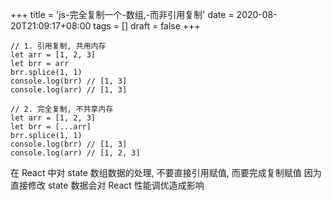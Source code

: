 +++
title = 'js-完全复制一个-数组,-而非引用复制'
date = 2020-08-20T21:09:17+08:00
tags = []
draft = false
+++

```
// 1. 引用复制, 共用内存
let arr = [1, 2, 3]
let brr = arr
brr.splice(1, 1)
console.log(brr) // [1, 3]
console.log(arr) // [1, 3]

// 2. 完全复制, 不共享内存
let arr = [1, 2, 3]
let brr = [...arr]
brr.splice(1, 1)
console.log(brr) // [1, 3]
console.log(arr) // [1, 2, 3]
```

在 React 中对 state 数组数据的处理, 不要直接引用赋值, 而要完成复制赋值
因为直接修改 state 数据会对 React 性能调优造成影响
